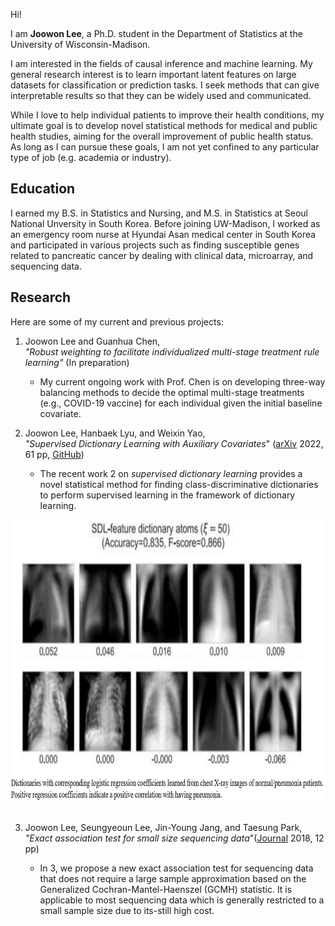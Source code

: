 Hi!

I am **Joowon Lee**, a Ph.D. student in the Department of Statistics at the University of Wisconsin-Madison.

I am interested in the fields of causal inference and machine learning. My general research interest is to learn important latent features on large datasets for classification or prediction tasks. I seek methods that can give interpretable results so that they can be widely used and communicated. 

While I love to help individual patients to improve their health conditions, my ultimate goal is to develop novel statistical methods for medical and public health studies, aiming for the overall improvement of public health status. As long as I can pursue these goals, I am not yet confined to any particular type of job (e.g. academia or industry). 


## Education 

I earned my B.S. in Statistics and Nursing, and M.S. in Statistics at Seoul National Unversity in South Korea. Before joining UW-Madison, I worked as an emergency room nurse at Hyundai Asan medical center in South Korea and participated in various projects such as finding susceptible genes related to pancreatic cancer by dealing with clinical data, microarray, and sequencing data.


## Research 

Here are some of my current and previous projects: 

1. Joowon Lee and Guanhua Chen, \
 *"Robust weighting to facilitate individualized multi-stage treatment rule learning"* (In preparation)
 
   - My current ongoing work with Prof. Chen is on developing three-way balancing methods to decide the optimal multi-stage treatments (e.g., COVID-19 vaccine) for each individual given the initial baseline covariate. 
   

2. Joowon Lee, Hanbaek Lyu, and Weixin Yao,\
*"Supervised Dictionary Learning with Auxiliary Covariates*" ([arXiv](https://arxiv.org/abs/2206.06774) 2022, 61 pp, [GitHub](https://github.com/ljw9510/SDL))

   - The recent work 2 on *supervised dictionary learning* provides a novel statistical method for finding class-discriminative dictionaries to perform supervised learning in the framework of dictionary learning. 

<img src="Figures/SDL_xray_small.png" width="700" height="450">
&nbsp;


3. Joowon Lee, Seungyeoun Lee, Jin-Young Jang, and Taesung Park, \
*"Exact association test for small size sequencing data*"([Journal](https://bmcmedgenomics.biomedcentral.com/articles/10.1186/s12920-018-0344-z) 2018, 12 pp)

   - In 3, we propose a new exact association test for sequencing data that does not require a large sample approximation based on the Generalized Cochran-Mantel-Haenszel (GCMH) statistic. It is applicable to most sequencing data which is generally restricted to a small sample size due to its-still high cost.
